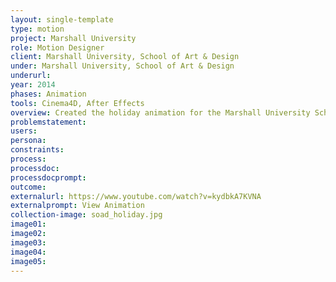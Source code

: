 ```yaml
---
layout: single-template
type: motion
project: Marshall University
role: Motion Designer
client: Marshall University, School of Art & Design
under: Marshall University, School of Art & Design
underurl:
year: 2014
phases: Animation
tools: Cinema4D, After Effects
overview: Created the holiday animation for the Marshall University School of Art & Design building monitors.
problemstatement:
users:
persona:
constraints:
process:
processdoc:
processdocprompt:
outcome:
externalurl: https://www.youtube.com/watch?v=kydbkA7KVNA
externalprompt: View Animation
collection-image: soad_holiday.jpg
image01:
image02:
image03:
image04:
image05:
---
```

